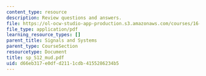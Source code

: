 ```yaml
---
content_type: resource
description: Review questions and answers.
file: https://ol-ocw-studio-app-production.s3.amazonaws.com/courses/16-01-unified-engineering-i-ii-iii-iv-fall-2005-spring-2006/d66eb317e0dfd2111cdb4155286234b5_sp_S12_mud.pdf
file_type: application/pdf
learning_resource_types: []
parent_title: Signals and Systems
parent_type: CourseSection
resourcetype: Document
title: sp_S12_mud.pdf
uid: d66eb317-e0df-d211-1cdb-4155286234b5
---
```

